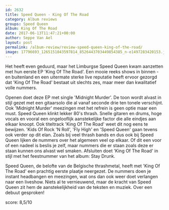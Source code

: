 ```yaml
---
id: 2632
title: Speed Queen - King Of The Road
category: Album reviews
groups: Speed Queen
album: King Of The Road
date: 2017-06-13T11:47:21+00:00
author: Seppe Van Ael
layout: post
permalink: /album-review/review-speed-queen-king-of-the-road/
image: 17796693_1265151043597814_8526443703449854385_n-e1497283420153.jpg
---
```

Het heeft even geduurd, maar het Limburgse Speed Queen kwam aanzetten met hun eerste EP 'King Of The Road'. Een mooie reeks shows in binnen -en buitenland en een uitermate sterke live reputatie heeft ervoor gezorgd dat 'King Of The Road' bestaat uit slechts zes, maar meer dan kwalitatief volle nummers.

Openen doet deze EP met single 'Midnight Murder'. De toon wordt alvast in stijl gezet met een gitaarsolo die al vanaf seconde drie ten tonele verschijnt. Ook 'Midnight Murder' meezingen met het refrein is geen optie maar een must. Speed Queen klinkt lekker 80's thrash. Snelle gitaren en drums, hoge vocals en vooral een ongelooflijk aanstekelijke factor die alle eindjes aan elkaar knoopt. Ook titeltrack 'King Of The Road' weet dit nog eens te bewijzen. 'Kids Of Rock 'N Roll', 'Fly High' en 'Speed Queen' gaan tevens ook verder op dit elan. Zoals bij veel thrash bands en dus ook bij Speed Queen lijken de nummers over het algemeen veel op elkaar. Of dit een voor of een nadeel is beslis je zelf, maar nummers die er staan zoals deze er staan kunnen ons alvast wel smaken. Afsluiten doet 'King Of The Road' in stijl met het feestnummer van het album: Stay Drunk.

Speed Queen, de belofte van de Belgische thrashmetal, heeft met 'King Of The Road' een prachtig eerste plaatje neergezet. De nummers doen je instant headbangen en meezingen, wat ons dan ook weer doet verlangen naar een liveshow. Niets al te vernieuwend, maar de kracht van Speed Queen zit hem de aanstekelijkheid van de teksten en muziek. Over een debuut gesproken!

score: 8,5/10

&nbsp;